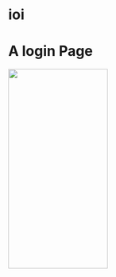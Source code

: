 # ioi

# A login Page

<img src="https://drive.google.com/uc?export=view&id=1nvsvzTZOGpe_TY_3ZKiagBVciT1x2QaA" width="200" height="400">